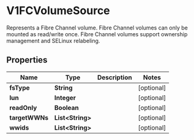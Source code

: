 

# V1FCVolumeSource

Represents a Fibre Channel volume. Fibre Channel volumes can only be mounted as read/write once. Fibre Channel volumes support ownership management and SELinux relabeling.
## Properties

Name | Type | Description | Notes
------------ | ------------- | ------------- | -------------
**fsType** | **String** |  |  [optional]
**lun** | **Integer** |  |  [optional]
**readOnly** | **Boolean** |  |  [optional]
**targetWWNs** | **List&lt;String&gt;** |  |  [optional]
**wwids** | **List&lt;String&gt;** |  |  [optional]



